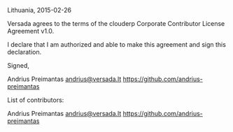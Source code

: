 Lithuania, 2015-02-26

Versada agrees to the terms of the clouderp Corporate Contributor License Agreement v1.0.

I declare that I am authorized and able to make this agreement and sign this declaration.

Signed,

Andrius Preimantas andrius@versada.lt https://github.com/andrius-preimantas

List of contributors:

Andrius Preimantas andrius@versada.lt https://github.com/andrius-preimantas

